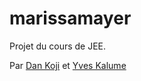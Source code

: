 # marissamayer

Projet du cours de JEE.

Par [Dan Koji](https://github.com/dankoji26) et [Yves Kalume](https://github.com/yveskalume)
